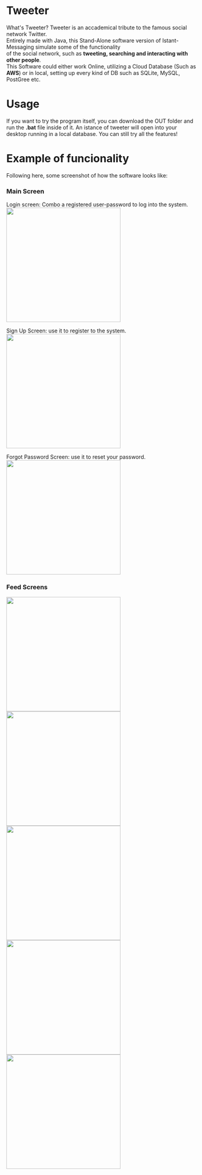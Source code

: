 # Tweeter
What's Tweeter?
Tweeter is an accademical tribute to the famous social network Twitter.<br>
Entirely made with Java, this Stand-Alone software version of Istant-Messaging simulate some of the functionality <br>
of the social network, such as **tweeting, searching and interacting with other people**.<br>
This Software could either work Online, utilizing a Cloud Database (Such as **AWS**) or in local, setting up every kind of DB such as SQLite, MySQL, PostGree etc.<br>

# Usage
If you want to try the program itself, you can download the OUT folder and run the **.bat** file inside of it. An istance of tweeter will open into your desktop running in a local database. You can still try all the features!

# Example of funcionality 
Following here, some screenshot of how the software looks like:

### Main Screen
Login screen: Combo a registered user-password to log into the system. <br>
<img src="https://i.ibb.co/8dWvp76/2.png" width="300">

Sign Up Screen: use it to register to the system.<br>
<img src="https://i.ibb.co/8dWvp76/2.png" width="300">

Forgot Password Screen: use it to reset your password.<br>
<img src="https://i.ibb.co/Yfhzq7g/3.png" width="300">

### Feed Screens
<img src="https://i.ibb.co/WBhHHjY/4.png" width="300">
<img src="https://i.ibb.co/g7NSpb0/5.png" width="300">
<img src="https://i.ibb.co/2PVjjdR/6.png" width="300">
<img src="https://i.ibb.co/3ypkcb7/7.png" width="300">
<img src="https://i.ibb.co/2PVjjdR/6.png" width="300">







